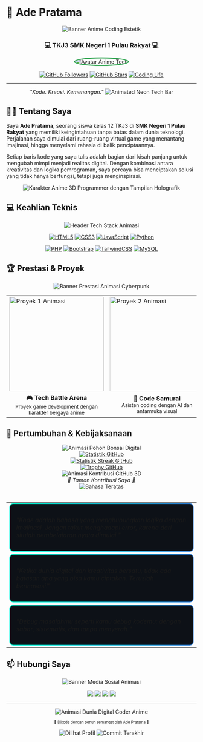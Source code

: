 # 🚀 Ade Pratama

<div align="center">
  <img src="https://i.imgur.com/1FfVrPX.gif" alt="Banner Anime Coding Estetik"/>
  
  ### 💻 TKJ3 SMK Negeri 1 Pulau Rakyat 💻
  
  <img src="https://i.imgur.com/ByZIQQP.gif" alt="Avatar Anime Tech" style="border-radius:50%; border: 3px solid #2ea44f;"/>
  
  [![GitHub Followers](https://img.shields.io/github/followers/adepratama?label=Pengikut&style=for-the-badge&color=ff69b4&labelColor=292929&logo=github)](https://github.com/adepratama?tab=followers)
  [![GitHub Stars](https://img.shields.io/github/stars/adepratama?affiliations=OWNER%2CCOLLABORATOR&label=Bintang&style=for-the-badge&color=ffcc00&labelColor=292929&logo=github)](https://github.com/adepratama?tab=stars)
  [![Coding Life](https://img.shields.io/badge/Coding-Hidup%20Saya-ff3e41?style=for-the-badge&labelColor=292929&logo=visualstudiocode)](https://github.com/adepratama)
</div>

---

<div align="center">
  <em>"Kode. Kreasi. Kemenangan."</em>
  
  <img src="https://i.imgur.com/Gairxzr.gif" alt="Animated Neon Tech Bar"/>
</div>

## 👨‍💻 Tentang Saya

Saya **Ade Pratama**, seorang siswa kelas 12 TKJ3 di **SMK Negeri 1 Pulau Rakyat** yang memiliki keingintahuan tanpa batas dalam dunia teknologi. Perjalanan saya dimulai dari ruang-ruang virtual game yang menantang imajinasi, hingga menyelami rahasia di balik penciptaannya.

Setiap baris kode yang saya tulis adalah bagian dari kisah panjang untuk mengubah mimpi menjadi realitas digital. Dengan kombinasi antara kreativitas dan logika pemrograman, saya percaya bisa menciptakan solusi yang tidak hanya berfungsi, tetapi juga menginspirasi.

<div align="center">
  <img src="https://i.imgur.com/wLEIeXC.gif" alt="Karakter Anime 3D Programmer dengan Tampilan Holografik"/>
</div>

## 💻 Keahlian Teknis

<div align="center">
  <img src="https://i.imgur.com/S0QgUi9.gif" alt="Header Tech Stack Animasi"/>
  
  <p align="center">
    <a href="#"><img alt="HTML5" src="https://img.shields.io/badge/HTML5-%23E34F26.svg?style=for-the-badge&logo=html5&logoColor=white&labelColor=282828&logoWidth=20"/></a>
    <a href="#"><img alt="CSS3" src="https://img.shields.io/badge/CSS3-%231572B6.svg?style=for-the-badge&logo=css3&logoColor=white&labelColor=282828&logoWidth=20"/></a>
    <a href="#"><img alt="JavaScript" src="https://img.shields.io/badge/JavaScript-%23F7DF1E.svg?style=for-the-badge&logo=javascript&logoColor=white&labelColor=282828&logoWidth=20"/></a>
    <a href="#"><img alt="Python" src="https://img.shields.io/badge/Python-%233776AB.svg?style=for-the-badge&logo=python&logoColor=white&labelColor=282828&logoWidth=20"/></a>
  </p>
  
  <p align="center">
    <a href="#"><img alt="PHP" src="https://img.shields.io/badge/PHP-%23777BB4.svg?style=for-the-badge&logo=php&logoColor=white&labelColor=282828&logoWidth=20"/></a>
    <a href="#"><img alt="Bootstrap" src="https://img.shields.io/badge/Bootstrap-%237952B3.svg?style=for-the-badge&logo=bootstrap&logoColor=white&labelColor=282828&logoWidth=20"/></a>
    <a href="#"><img alt="TailwindCSS" src="https://img.shields.io/badge/Tailwind_CSS-%2338B2AC.svg?style=for-the-badge&logo=tailwind-css&logoColor=white&labelColor=282828&logoWidth=20"/></a>
    <a href="#"><img alt="MySQL" src="https://img.shields.io/badge/MySQL-%234479A1.svg?style=for-the-badge&logo=mysql&logoColor=white&labelColor=282828&logoWidth=20"/></a>
  </p>
</div>

## 🏆 Prestasi & Proyek

<div align="center">
  <img src="https://i.imgur.com/JffHkZL.gif" alt="Banner Prestasi Animasi Cyberpunk"/>
</div>

<div align="center">
  <table>
    <tr>
      <td><img src="https://i.imgur.com/EHJ7RZ4.gif" alt="Proyek 1 Animasi" width="250"/></td>
      <td><img src="https://i.imgur.com/pqGgnMd.gif" alt="Proyek 2 Animasi" width="250"/></td>
      <td><img src="https://i.imgur.com/XLMCCfG.gif" alt="Proyek 3 Animasi" width="250"/></td>
    </tr>
    <tr>
      <td align="center"><b>🎮 Tech Battle Arena</b><br><small>Proyek game development dengan karakter bergaya anime</small></td>
      <td align="center"><b>🥷 Code Samurai</b><br><small>Asisten coding dengan AI dan antarmuka visual</small></td>
      <td align="center"><b>🎓 Digital Dojo</b><br><small>Platform belajar untuk programmer muda</small></td>
    </tr>
  </table>
</div>

## 🌱 Pertumbuhan & Kebijaksanaan

<div align="center">
  <img src="https://i.imgur.com/aK1CJRK.gif" alt="Animasi Pohon Bonsai Digital"/>
</div>

<div align="center">
  <a href="#"><img src="https://github-readme-stats.vercel.app/api?username=adepratama&show_icons=true&theme=tokyonight&border_color=00ffd2&bg_color=0D1117&title_color=00ffd2&icon_color=00ffd2&text_color=FFFFFF" alt="Statistik GitHub" /></a>
</div>

<div align="center">
  <a href="#"><img src="https://github-readme-streak-stats.herokuapp.com/?user=adepratama&theme=tokyonight&hide_border=false&border=00ffd2&background=0D1117&stroke=00ffd2&ring=00ffd2&fire=FFA500&currStreakNum=FFFFFF&sideNums=FFFFFF&currStreakLabel=00ffd2&sideLabels=00ffd2&dates=FFFFFF" alt="Statistik Streak GitHub" /></a>
</div>

<div align="center">
  <a href="#"><img src="https://github-profile-trophy.vercel.app/?username=adepratama&theme=discord&no-frame=true&column=7&margin-w=15&margin-h=15" alt="Trophy GitHub" /></a>
</div>

<div align="center">
  <img src="https://i.imgur.com/w8bHGFZ.gif" alt="Animasi Kontribusi GitHub 3D" />
  <br>
  <em>🌱 Taman Kontribusi Saya 🌱</em>
</div>

<div align="center">
  <img src="https://github-readme-stats.vercel.app/api/top-langs/?username=adepratama&layout=compact&theme=tokyonight&border_color=00ffd2&bg_color=0D1117&title_color=00ffd2" alt="Bahasa Teratas" />
</div>

<br>

<table>
  <tr>
    <td>
      <div style="background: linear-gradient(to right, #00ffd2, #2e7ad4); padding: 2px; border-radius: 10px;">
        <div style="background-color: #0D1117; border-radius: 8px; padding: 16px;">
          <p><i>"Kode adalah bahasa yang menghubungkan logika dengan imajinasi. Jangan takut menghadapi error, karena dari situlah pembelajaran nyata dimulai."</i></p>
        </div>
      </div>
    </td>
  </tr>
  <tr>
    <td>
      <div style="background: linear-gradient(to right, #00ffd2, #2e7ad4); padding: 2px; border-radius: 10px;">
        <div style="background-color: #0D1117; border-radius: 8px; padding: 16px;">
          <p><i>"Ketika dunia digital dan kreativitas bersatu, tidak ada batasan apa yang bisa kamu ciptakan. Teruslah berinovasi!"</i></p>
        </div>
      </div>
    </td>
  </tr>
  <tr>
    <td>
      <div style="background: linear-gradient(to right, #00ffd2, #2e7ad4); padding: 2px; border-radius: 10px;">
        <div style="background-color: #0D1117; border-radius: 8px; padding: 16px;">
          <p><i>"Debug masalahmu seperti kamu debug kodemu: dengan sabar, sistematis, dan tanpa menyerah."</i></p>
        </div>
      </div>
    </td>
  </tr>
</table>

## 📫 Hubungi Saya

<div align="center">
  <img src="https://i.imgur.com/ZXxIqQu.gif" alt="Banner Media Sosial Animasi"/>
  
  <p>
    <a href="https://discord.gg/adepratama"><img src="https://img.shields.io/badge/Discord-%235865F2.svg?style=for-the-badge&logo=discord&logoColor=white&labelColor=black"/></a>
    <a href="https://instagram.com/adepratama"><img src="https://img.shields.io/badge/Instagram-%23E4405F.svg?style=for-the-badge&logo=Instagram&logoColor=white&labelColor=black"/></a>
    <a href="https://twitter.com/adepratama"><img src="https://img.shields.io/badge/Twitter-%231DA1F2.svg?style=for-the-badge&logo=Twitter&logoColor=white&labelColor=black"/></a>
    <a href="https://linkedin.com/in/adepratama"><img src="https://img.shields.io/badge/linkedin-%230077B5.svg?style=for-the-badge&logo=linkedin&logoColor=white&labelColor=black"/></a>
  </p>
</div>

---

<div align="center">
  <img src="https://i.imgur.com/TLcYDem.gif" alt="Animasi Dunia Digital Coder Anime" />
  
  <sub><sup>🚀 Dikode dengan penuh semangat oleh Ade Pratama 🚀</sup></sub>
  
  <p>
    <img src="https://komarev.com/ghpvc/?username=adepratama&style=flat-square&color=00ffd2" alt="Dilihat Profil"/>
    <img src="https://img.shields.io/github/last-commit/adepratama/adepratama?style=flat-square&color=00ffd2&label=Commit%20Terakhir" alt="Commit Terakhir"/>
  </p>
</div>
